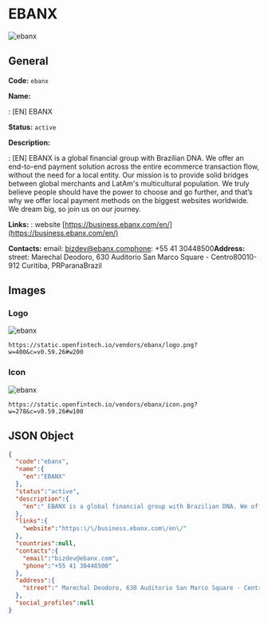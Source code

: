 
# EBANX 
![ebanx](https://static.openfintech.io/vendors/ebanx/logo.png?w=400&c=v0.59.26#w200)  

## General 
 
**Code:** `ebanx` 
 
**Name:** 
 
:	[EN] EBANX 
 
**Status:** `active` 
 
**Description:** 
 
: [EN]  EBANX is a global financial group with Brazilian DNA. We offer an end-to-end payment solution across the entire ecommerce transaction flow, without the need for a local entity. Our mission is to provide solid bridges between global merchants and LatAm's multicultural population. We truly believe people should have the power to choose and go further, and that’s why we offer local payment methods on the biggest websites worldwide. We dream big, so join us on our journey.  
 
**Links:** 
: website [https://business.ebanx.com/en/](https://business.ebanx.com/en/) 
 
**Contacts:** 
email: bizdev@ebanx.comphone: +55 41 30448500**Address:** 
street:  Marechal Deodoro, 630 Auditorio San Marco Square - Centro80010-912 Curitiba, PRParanaBrazil  

## Images 

### Logo 
 
![ebanx](https://static.openfintech.io/vendors/ebanx/logo.png?w=400&c=v0.59.26#w200)  

```
https://static.openfintech.io/vendors/ebanx/logo.png?w=400&c=v0.59.26#w200
```  

### Icon 
 
![ebanx](https://static.openfintech.io/vendors/ebanx/icon.png?w=278&c=v0.59.26#w100)  

```
https://static.openfintech.io/vendors/ebanx/icon.png?w=278&c=v0.59.26#w100
```  

## JSON Object 

```json
{
  "code":"ebanx",
  "name":{
    "en":"EBANX"
  },
  "status":"active",
  "description":{
    "en":" EBANX is a global financial group with Brazilian DNA. We offer an end-to-end payment solution across the entire ecommerce transaction flow, without the need for a local entity. Our mission is to provide solid bridges between global merchants and LatAm's multicultural population. We truly believe people should have the power to choose and go further, and that\u2019s why we offer local payment methods on the biggest websites worldwide. We dream big, so join us on our journey. "
  },
  "links":{
    "website":"https:\/\/business.ebanx.com\/en\/"
  },
  "countries":null,
  "contacts":{
    "email":"bizdev@ebanx.com",
    "phone":"+55 41 30448500"
  },
  "address":{
    "street":" Marechal Deodoro, 630 Auditorio San Marco Square - Centro80010-912 Curitiba, PRParanaBrazil "
  },
  "social_profiles":null
}
```  
